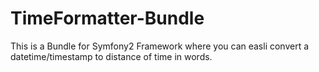 TimeFormatter-Bundle
====================

This is a Bundle for Symfony2 Framework where you can easli convert a datetime/timestamp to distance of time in words.
